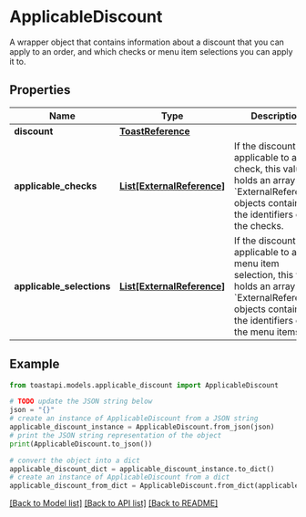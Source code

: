 # ApplicableDiscount

A wrapper object that contains information about a discount that you can apply to an order, and which checks or menu item selections you can apply it to. 

## Properties

Name | Type | Description | Notes
------------ | ------------- | ------------- | -------------
**discount** | [**ToastReference**](.md) |  | 
**applicable_checks** | [**List[ExternalReference]**](ExternalReference.md) | If the discount is applicable to a check, this value holds an array of &#x60;ExternalReference&#x60; objects containing the identifiers of the checks.  | [optional] 
**applicable_selections** | [**List[ExternalReference]**](ExternalReference.md) | If the discount is applicable to a menu item selection, this value holds an array of &#x60;ExternalReference&#x60; objects containing the identifiers of the menu items.  | [optional] 

## Example

```python
from toastapi.models.applicable_discount import ApplicableDiscount

# TODO update the JSON string below
json = "{}"
# create an instance of ApplicableDiscount from a JSON string
applicable_discount_instance = ApplicableDiscount.from_json(json)
# print the JSON string representation of the object
print(ApplicableDiscount.to_json())

# convert the object into a dict
applicable_discount_dict = applicable_discount_instance.to_dict()
# create an instance of ApplicableDiscount from a dict
applicable_discount_from_dict = ApplicableDiscount.from_dict(applicable_discount_dict)
```
[[Back to Model list]](../README.md#documentation-for-models) [[Back to API list]](../README.md#documentation-for-api-endpoints) [[Back to README]](../README.md)


